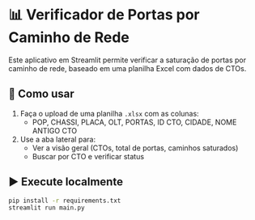 # 📊 Verificador de Portas por Caminho de Rede

Este aplicativo em Streamlit permite verificar a saturação de portas por caminho de rede, baseado em uma planilha Excel com dados de CTOs.

## 🚀 Como usar

1. Faça o upload de uma planilha `.xlsx` com as colunas:
   - POP, CHASSI, PLACA, OLT, PORTAS, ID CTO, CIDADE, NOME ANTIGO CTO
2. Use a aba lateral para:
   - Ver a visão geral (CTOs, total de portas, caminhos saturados)
   - Buscar por CTO e verificar status

## ▶️ Execute localmente

```bash
pip install -r requirements.txt
streamlit run main.py
